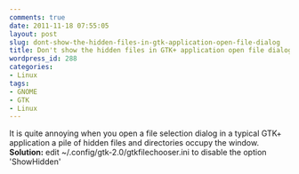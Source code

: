 ```yaml
---
comments: true
date: 2011-11-18 07:55:05
layout: post
slug: dont-show-the-hidden-files-in-gtk-application-open-file-dialog
title: Don't show the hidden files in GTK+ application open file dialog
wordpress_id: 288
categories:
- Linux
tags:
- GNOME
- GTK
- Linux
---
```


It is quite annoying when you open a file selection dialog in a typical GTK+ application a pile of hidden files and directories occupy the window. **Solution:** edit ~/.config/gtk-2.0/gtkfilechooser.ini to disable the option 'ShowHidden'
